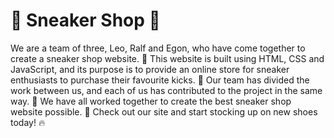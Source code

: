 # 🤩 Sneaker Shop 🤩 

We are a team of three, Leo, Ralf and Egon, who have come together to create a sneaker shop website. 
🛒 This website is built using HTML, CSS and JavaScript, and its purpose is to provide an online store for sneaker enthusiasts to purchase their favourite kicks. 
🧦 Our team has divided the work between us, and each of us has contributed to the project in the same way. 
🤝 We have all worked together to create the best sneaker shop website possible. 
🤩 Check out our site and start stocking up on new shoes today! 🔥
